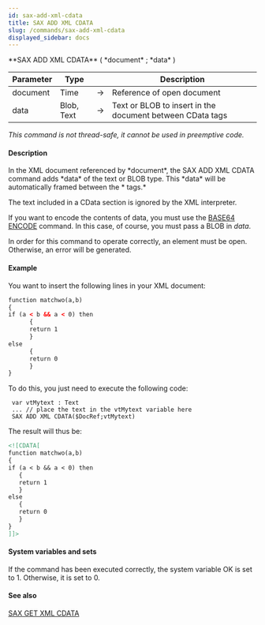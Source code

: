 ```yaml
---
id: sax-add-xml-cdata
title: SAX ADD XML CDATA
slug: /commands/sax-add-xml-cdata
displayed_sidebar: docs
---
```


<!--REF #_command_.SAX ADD XML CDATA.Syntax-->**SAX ADD XML CDATA** ( *document* ; *data* )<!-- END REF-->
<!--REF #_command_.SAX ADD XML CDATA.Params-->
| Parameter | Type |  | Description |
| --- | --- | --- | --- |
| document | Time | &#8594;  | Reference of open document |
| data | Blob, Text | &#8594;  | Text or BLOB to insert in the document between CData tags |

<!-- END REF-->

*This command is not thread-safe, it cannot be used in preemptive code.*


#### Description 

<!--REF #_command_.SAX ADD XML CDATA.Summary-->In the XML document referenced by *document*, the SAX ADD XML CDATA command adds *data* of the text or BLOB type.<!-- END REF--> This *data* will be automatically framed between the *<!\[CDATA\[* and *\]\]> tags.*

The text included in a CData section is ignored by the XML interpreter. 

If you want to encode the contents of data, you must use the [BASE64 ENCODE](base64-encode.md) command. In this case, of course, you must pass a BLOB in *data*. 

In order for this command to operate correctly, an element must be open. Otherwise, an error will be generated. 

#### Example 

You want to insert the following lines in your XML document:

```XML
function matchwo(a,b)
{
if (a < b && a < 0) then
      {
      return 1
      }
else
      {
      return 0
      }
}
```

To do this, you just need to execute the following code:

```4d
 var vtMytext : Text
 ... // place the text in the vtMytext variable here
 SAX ADD XML CDATA($DocRef;vtMytext)
```

The result will thus be:

```XML
<![CDATA[
function matchwo(a,b)
{
if (a < b && a < 0) then
   {
   return 1
   }
else
   {
   return 0
   }
}
]]>
```

#### System variables and sets 

If the command has been executed correctly, the system variable OK is set to 1\. Otherwise, it is set to 0.

#### See also 

[SAX GET XML CDATA](sax-get-xml-cdata.md)  